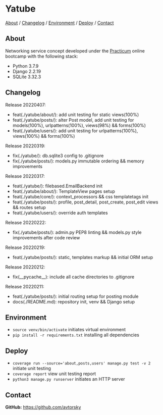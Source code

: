 # Yatube

[About](#about) /
[Changelog](#changelog) /
[Environment](#environment) /
[Deploy](#deploy) /
[Contact](#contact)

## About
Networking service concept developed under the [Practicum](https://practicum.yandex.com/) online bootcamp with the following stack:
* Python 3.7.9
* Django 2.2.19
* SQLite 3.32.3

## Changelog
Release 20220407:
* feat(./yatube/about/): add unit testing for static views(100%)
* feat(./yatube/posts/): alter Post model, add unit testing for models(100%), urlpatterns(100%), views(98%) && forms(100%)
* feat(./yatube/users/): add unit testing for urlpatterns(100%), views(100%) && forms(100%)

Release 20220319:
* fix(./yatube/): db.sqlite3 config to .gitignore
* fix(./yatube/posts/): models.py immutable ordering && memory improvements

Release 20220317:
* feat(./yatube/): filebased.EmailBackend init
* feat(./yatube/about/): TemplateView pages setup
* feat(./yatube/core/): context_processors && css templatetags init
* feat(./yatube/posts/): profile, post_detail, post_create, post_edit views && routes setup
* feat(./yatube/users/): override auth templates

Release 20220222:
* fix(./yatube/posts/): admin.py PEP8 linting && models.py style improvements after code review

Release 20220219:
* feat(./yatube/posts/): static, templates markup && initial ORM setup

Release 20220212:
* fix(\_\_pycache\_\_): include all cache directories to .gitignore

Release 20220211:
* feat(./yatube/posts/): initial routing setup for posting module
* docs(./README.md): repository init, venv && Django setup

## Environment
* `source venv/bin/activate` initiates virtual environment
* `pip install -r requirements.txt` installing all dependencies

## Deploy
* `coverage run --source='about,posts,users' manage.py test -v 2` initiate unit testing
* `coverage report` view unit testing report
* `python3 manage.py runserver` initiates an HTTP server

## Contact
__GitHub:__ <a href="https://github.com/avtorsky" target="_blank">https://github.com/avtorsky</a>
